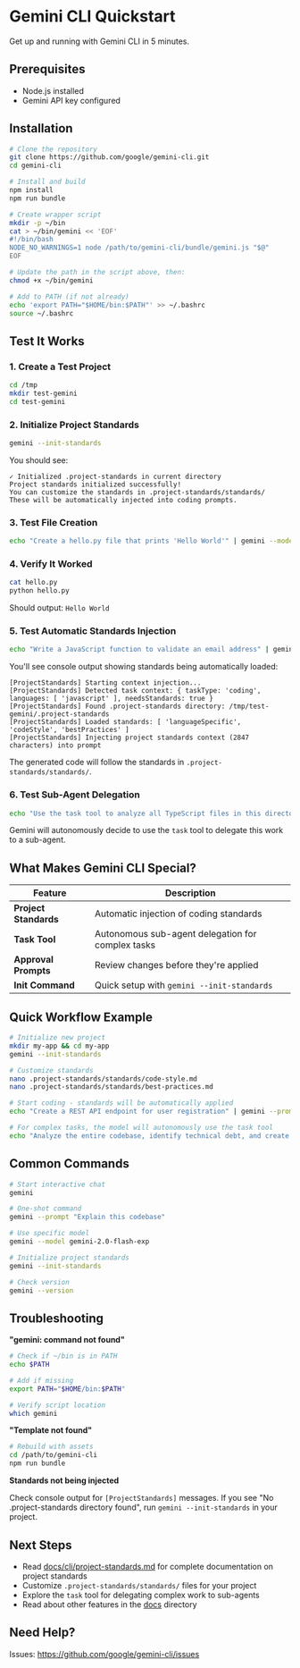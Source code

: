 # Gemini CLI Quickstart

Get up and running with Gemini CLI in 5 minutes.

## Prerequisites

- Node.js installed
- Gemini API key configured

## Installation

```bash
# Clone the repository
git clone https://github.com/google/gemini-cli.git
cd gemini-cli

# Install and build
npm install
npm run bundle

# Create wrapper script
mkdir -p ~/bin
cat > ~/bin/gemini << 'EOF'
#!/bin/bash
NODE_NO_WARNINGS=1 node /path/to/gemini-cli/bundle/gemini.js "$@"
EOF

# Update the path in the script above, then:
chmod +x ~/bin/gemini

# Add to PATH (if not already)
echo 'export PATH="$HOME/bin:$PATH"' >> ~/.bashrc
source ~/.bashrc
```

## Test It Works

### 1. Create a Test Project

```bash
cd /tmp
mkdir test-gemini
cd test-gemini
```

### 2. Initialize Project Standards

```bash
gemini --init-standards
```

You should see:

```
✓ Initialized .project-standards in current directory
Project standards initialized successfully!
You can customize the standards in .project-standards/standards/
These will be automatically injected into coding prompts.
```

### 3. Test File Creation

```bash
echo "Create a hello.py file that prints 'Hello World'" | gemini --model gemini-2.0-flash-exp --prompt-interactive
```

### 4. Verify It Worked

```bash
cat hello.py
python hello.py
```

Should output: `Hello World`

### 5. Test Automatic Standards Injection

```bash
echo "Write a JavaScript function to validate an email address" | gemini --model gemini-2.0-flash-exp --prompt-interactive
```

You'll see console output showing standards being automatically loaded:

```
[ProjectStandards] Starting context injection...
[ProjectStandards] Detected task context: { taskType: 'coding', languages: [ 'javascript' ], needsStandards: true }
[ProjectStandards] Found .project-standards directory: /tmp/test-gemini/.project-standards
[ProjectStandards] Loaded standards: [ 'languageSpecific', 'codeStyle', 'bestPractices' ]
[ProjectStandards] Injecting project standards context (2847 characters) into prompt
```

The generated code will follow the standards in `.project-standards/standards/`.

### 6. Test Sub-Agent Delegation

```bash
echo "Use the task tool to analyze all TypeScript files in this directory and create a summary report" | gemini --model gemini-2.0-flash-exp --prompt-interactive
```

Gemini will autonomously decide to use the `task` tool to delegate this work to a sub-agent.

## What Makes Gemini CLI Special?

| Feature               | Description                                       |
| --------------------- | ------------------------------------------------- |
| **Project Standards** | Automatic injection of coding standards           |
| **Task Tool**         | Autonomous sub-agent delegation for complex tasks |
| **Approval Prompts**  | Review changes before they're applied             |
| **Init Command**      | Quick setup with `gemini --init-standards`        |

## Quick Workflow Example

```bash
# Initialize new project
mkdir my-app && cd my-app
gemini --init-standards

# Customize standards
nano .project-standards/standards/code-style.md
nano .project-standards/standards/best-practices.md

# Start coding - standards will be automatically applied
echo "Create a REST API endpoint for user registration" | gemini --prompt-interactive

# For complex tasks, the model will autonomously use the task tool
echo "Analyze the entire codebase, identify technical debt, and create a refactoring plan" | gemini --prompt-interactive
```

## Common Commands

```bash
# Start interactive chat
gemini

# One-shot command
gemini --prompt "Explain this codebase"

# Use specific model
gemini --model gemini-2.0-flash-exp

# Initialize project standards
gemini --init-standards

# Check version
gemini --version
```

## Troubleshooting

**"gemini: command not found"**

```bash
# Check if ~/bin is in PATH
echo $PATH

# Add if missing
export PATH="$HOME/bin:$PATH"

# Verify script location
which gemini
```

**"Template not found"**

```bash
# Rebuild with assets
cd /path/to/gemini-cli
npm run bundle
```

**Standards not being injected**

Check console output for `[ProjectStandards]` messages. If you see "No .project-standards directory found", run `gemini --init-standards` in your project.

## Next Steps

- Read [docs/cli/project-standards.md](./docs/cli/project-standards.md) for complete documentation on project standards
- Customize `.project-standards/standards/` files for your project
- Explore the `task` tool for delegating complex work to sub-agents
- Read about other features in the [docs](./docs/) directory

## Need Help?

Issues: https://github.com/google/gemini-cli/issues
